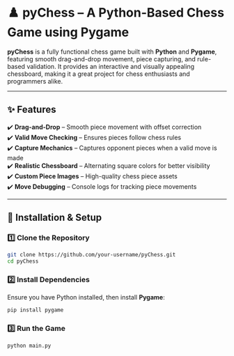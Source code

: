 # **♟️ pyChess – A Python-Based Chess Game using Pygame**  

**pyChess** is a fully functional chess game built with **Python** and **Pygame**, featuring smooth drag-and-drop movement, piece capturing, and rule-based validation. It provides an interactive and visually appealing chessboard, making it a great project for chess enthusiasts and programmers alike.  

---

## **✨ Features**
✔️ **Drag-and-Drop** – Smooth piece movement with offset correction  
✔️ **Valid Move Checking** – Ensures pieces follow chess rules  
✔️ **Capture Mechanics** – Captures opponent pieces when a valid move is made  
✔️ **Realistic Chessboard** – Alternating square colors for better visibility  
✔️ **Custom Piece Images** – High-quality chess piece assets  
✔️ **Move Debugging** – Console logs for tracking piece movements  

---

## **🚀 Installation & Setup**
### **1️⃣ Clone the Repository**  
```sh
git clone https://github.com/your-username/pyChess.git
cd pyChess
```

### **2️⃣ Install Dependencies**  
Ensure you have Python installed, then install **Pygame**:  
```sh
pip install pygame
```

### **3️⃣ Run the Game**  
```sh
python main.py
```
